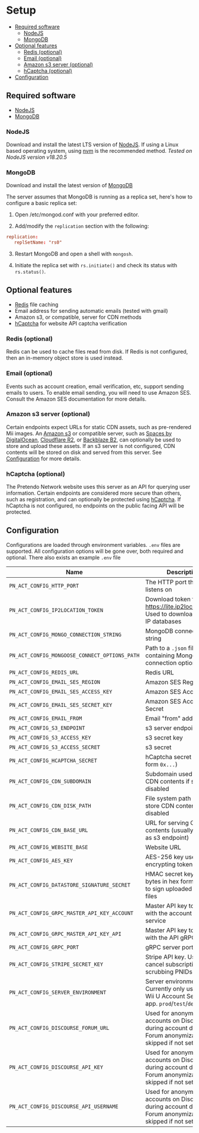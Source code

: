 # Setup

- [Required software](#required-software)
	- [NodeJS](#nodejs)
	- [MongoDB](#mongodb)
- [Optional features](#optional-features)
	- [Redis (optional)](#redis-optional)
	- [Email (optional)](#email-optional)
	- [Amazon s3 server (optional)](#amazon-s3-server-optional)
	- [hCaptcha (optional)](#hcaptcha-optional)
- [Configuration](#configuration)


## Required software

- [NodeJS](https://nodejs.org/)
- [MongoDB](https://www.mongodb.com)

### NodeJS

Download and install the latest LTS version of [NodeJS](https://nodejs.org/). If using a Linux based operating system, using [nvm](https://github.com/nvm-sh/nvm) is the recommended method. _Tested on NodeJS version v18.20.5_

### MongoDB

Download and install the latest version of [MongoDB](https://www.mongodb.com)

The server assumes that MongoDB is running as a replica set, here's how to configure a basic replica set:
1. Open /etc/mongod.conf with your preferred editor.

2. Add/modify the `replication` section with the following:
```conf
replication:
   replSetName: "rs0"
```

3. Restart MongoDB and open a shell with `mongosh`.

4. Initiate the replica set with `rs.initiate()` and check its status with `rs.status()`.

## Optional features

- [Redis](https://redis.io/) file caching
- Email address for sending automatic emails (tested with gmail)
- Amazon s3, or compatible, server for CDN methods
- [hCaptcha](https://hcaptcha.com/) for website API captcha verification

### Redis (optional)

Redis can be used to cache files read from disk. If Redis is not configured, then an in-memory object store is used instead.

### Email (optional)

Events such as account creation, email verification, etc, support sending emails to users. To enable email sending, you will need to use Amazon SES. Consult the Amazon SES documentation for more details.

### Amazon s3 server (optional)

Certain endpoints expect URLs for static CDN assets, such as pre-rendered Mii images. An [Amazon s3](https://aws.amazon.com/s3/) or compatible server, such as [Spaces by DigitalOcean](https://www.digitalocean.com/products/spaces), [Cloudflare R2](https://www.cloudflare.com/products/r2/), or [Backblaze B2](https://www.backblaze.com/b2/docs/), can optionally be used to store and upload these assets. If an s3 server is not configured, CDN contents will be stored on disk and served from this server. See [Configuration](#configuration) for more details.

### hCaptcha (optional)

The Pretendo Network website uses this server as an API for querying user information. Certain endpoints are considered more secure than others, such as registration, and can optionally be protected using [hCaptcha](https://hcaptcha.com/). If hCaptcha is not configured, no endpoints on the public facing API will be protected.

## Configuration

Configurations are loaded through environment variables. `.env` files are supported. All configuration options will be gone over, both required and optional. There also exists an example `.env` file

| Name                                          | Description                                                                                                     | Optional |
| --------------------------------------------- | --------------------------------------------------------------------------------------------------------------- | -------- |
| `PN_ACT_CONFIG_HTTP_PORT`                     | The HTTP port the server listens on                                                                             | No       |
| `PN_ACT_CONFIG_IP2LOCATION_TOKEN`             | Download token for https://lite.ip2location.com. Used to download the local IP databases                        | Yes      |
| `PN_ACT_CONFIG_MONGO_CONNECTION_STRING`       | MongoDB connection string                                                                                       | No       |
| `PN_ACT_CONFIG_MONGOOSE_CONNECT_OPTIONS_PATH` | Path to a `.json` file containing Mongoose connection options                                                   | Yes      |
| `PN_ACT_CONFIG_REDIS_URL`                     | Redis URL                                                                                                       | Yes      |
| `PN_ACT_CONFIG_EMAIL_SES_REGION`              | Amazon SES Region                                                                                               | Yes      |
| `PN_ACT_CONFIG_EMAIL_SES_ACCESS_KEY`          | Amazon SES Access Key                                                                                           | Yes      |
| `PN_ACT_CONFIG_EMAIL_SES_SECRET_KEY`          | Amazon SES Access Secret                                                                                        | Yes      |
| `PN_ACT_CONFIG_EMAIL_FROM`                    | Email "from" address                                                                                            | Yes      |
| `PN_ACT_CONFIG_S3_ENDPOINT`                   | s3 server endpoint                                                                                              | Yes      |
| `PN_ACT_CONFIG_S3_ACCESS_KEY`                 | s3 secret key                                                                                                   | Yes      |
| `PN_ACT_CONFIG_S3_ACCESS_SECRET`              | s3 secret                                                                                                       | Yes      |
| `PN_ACT_CONFIG_HCAPTCHA_SECRET`               | hCaptcha secret (in the form `0x...`)                                                                           | Yes      |
| `PN_ACT_CONFIG_CDN_SUBDOMAIN`                 | Subdomain used to serve CDN contents if s3 is disabled                                                          | Yes      |
| `PN_ACT_CONFIG_CDN_DISK_PATH`                 | File system path used to store CDN contents if s3 is disabled                                                   | Yes      |
| `PN_ACT_CONFIG_CDN_BASE_URL`                  | URL for serving CDN contents (usually the same as s3 endpoint)                                                  | No       |
| `PN_ACT_CONFIG_WEBSITE_BASE`                  | Website URL                                                                                                     | Yes      |
| `PN_ACT_CONFIG_AES_KEY`                       | AES-256 key used for encrypting tokens                                                                          | No       |
| `PN_ACT_CONFIG_DATASTORE_SIGNATURE_SECRET`    | HMAC secret key (16 bytes in hex format) used to sign uploaded DataStore files                                  | No       |
| `PN_ACT_CONFIG_GRPC_MASTER_API_KEY_ACCOUNT`   | Master API key to interact with the account gRPC service                                                        | No       |
| `PN_ACT_CONFIG_GRPC_MASTER_API_KEY_API`       | Master API key to interact with the API gRPC service                                                            | No       |
| `PN_ACT_CONFIG_GRPC_PORT`                     | gRPC server port                                                                                                | No       |
| `PN_ACT_CONFIG_STRIPE_SECRET_KEY`             | Stripe API key. Used to cancel subscriptions when scrubbing PNIDs                                               | Yes      |
| `PN_ACT_CONFIG_SERVER_ENVIRONMENT`            | Server environment. Currently only used by the Wii U Account Settings app. `prod`/`test`/`dev`                  | Yes      |
| `PN_ACT_CONFIG_DISCOURSE_FORUM_URL`           | Used for anonymizing user accounts on Discourse during account deletion. Forum anonymization skipped if not set | No       |
| `PN_ACT_CONFIG_DISCOURSE_API_KEY`             | Used for anonymizing user accounts on Discourse during account deletion. Forum anonymization skipped if not set | No       |
| `PN_ACT_CONFIG_DISCOURSE_API_USERNAME`        | Used for anonymizing user accounts on Discourse during account deletion. Forum anonymization skipped if not set | No       |